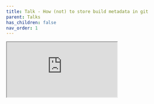 ```yaml
---
title: Talk - How (not) to store build metadata in git
parent: Talks
has_children: false
nav_order: 1
---
```

<style>
  body, html, div.main, div.main-content-wrap, div.main-content { height: 100% }
  iframe { flex-grow: 1; allowfullscreen }
</style>
<iframe src="https://wyarde.github.io/talk-store-build-metadata-in-git"></iframe>
